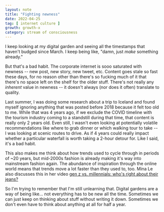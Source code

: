 ```yaml
---
layout: note
title: "Fighting newness"
date: 2022-04-25
tag: [ internet culture ]
growth: growth-x
category: stream of consciousness
---
```


I keep looking at my digital garden and seeing all the timestamps that haven't budged since March. I keep being like, "damn, just *make* something already."

But that's a bad habit. The corporate internet is sooo saturated with newness -- new post, new story, new tweet, etc. Content goes stale so fast these days, for no reason other than there's so fucking much of it that there's no space left on the shelf for the older stuff. There's not really any *inherent* value in newness -- it doesn't always (nor does it often) translate to quality. 

Last summer, I was doing some research about a trip to Iceland and found myself ignoring anything that was posted before 2018 because it felt too old to me. While that was 4 years ago, if we exclude the COVID timeline with the tourism industry coming to a standstill during that time, that content is really only 2 years old. Even still, I wasn't even looking at potentially volatile recommendations like where to grab dinner or which walking tour to take -- I was looking at scenic routes to drive. As if 4 years could really impact whether a particular waterfall is worth taking a 2-hour detour for. Like I said, it's a bad habit. 

This also makes me think about how trends used to cycle through in periods of ~20 years, but mid-2000s fashion is already making it's way into mainstream fashion again. The abundance of inspiration through the online world means that trends move a lot faster than they used to, too. Mina Le also discusses this in her video [gen z vs. millennials: who's right about their jeans?](https://www.youtube.com/c/minale99/videos)

So I'm trying to remember that I'm still unlearning that. Digital gardens are a way of being like... not everything has to be new all the time. Sometimes we can just keep on thinking about stuff without writing it down. Sometimes we don't even have to think about anything at all for half a year.